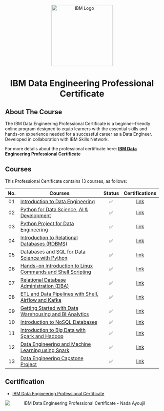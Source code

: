 <p align="center">
  <img src="https://purepng.com/public/uploads/large/purepng.com-ibm-logologobrand-logoiconslogos-251519939176ka7y8.png" alt="IBM Logo" width="200">
</p>
<h1 align="center">IBM Data Engineering Professional Certificate</h1>


## About The Course

The IBM Data Engineering Professional Certificate is a beginner-friendly online program designed to equip learners with the essential skills and hands-on experience needed for a successful career as a Data Engineer. Developed in collaboration with IBM Skills Network.

For more details about the professional certificate here: <a href=https://www.coursera.org/professional-certificates/ibm-data-engineer><strong>IBM Data Engineering Professional Certificate</strong></a>

## Courses

This Professional Certificate contains 13 courses, as follows:

| No.  | Courses                                     | Status | Certifications |
|:----:|---------------------------------------------|:------:|:--------------:|
|  01  | [Introduction to Data Engineering](https://www.coursera.org/learn/introduction-to-data-engineering?specialization=ibm-data-engineer) | ✅ | [link](https://www.coursera.org/account/accomplishments/certificate/MR6FKX9YULJU) |
|  02  | [Python for Data Science, AI & Development](https://www.coursera.org/learn/python-for-applied-data-science-ai?specialization=ibm-data-engineer) | ✅ | [link](https://www.coursera.org/account/accomplishments/certificate/HUUXK6S867MF) |
|  03  | [Python Project for Data Engineering](https://www.coursera.org/learn/python-project-for-data-engineering?specialization=ibm-data-engineer) | ✅ | [link](https://www.coursera.org/account/accomplishments/certificate/U7X6EE5EYE57) |
|  04  | [Introduction to Relational Databases (RDBMS)](https://www.coursera.org/learn/introduction-to-relational-databases?specialization=ibm-data-engineer) | ✅ | [link](https://www.coursera.org/account/accomplishments/certificate/PWJGQRHVZ2B3) |
|  05  | [Databases and SQL for Data Science with Python](https://www.coursera.org/learn/sql-data-science?specialization=ibm-data-engineer) | ✅ | [link](https://www.coursera.org/account/accomplishments/certificate/R85DH62JLP3W) |
|  06  | [Hands-on Introduction to Linux Commands and Shell Scripting](https://www.coursera.org/learn/hands-on-introduction-to-linux-commands-and-shell-scripting?specialization=ibm-data-engineer) | ✅ | [link](https://www.coursera.org/account/accomplishments/certificate/QTMYGF3VXWGL) |
|  07  | [Relational Database Administration (DBA)](https://www.coursera.org/learn/relational-database-administration?specialization=ibm-data-engineer) | ✅ | [link](https://www.coursera.org/account/accomplishments/certificate/3CJ2WFE496S8) |
|  08  | [ETL and Data Pipelines with Shell, Airflow and Kafka](https://www.coursera.org/learn/etl-and-data-pipelines-shell-airflow-kafka?specialization=ibm-data-engineer) | ✅ | [link](https://www.coursera.org/account/accomplishments/certificate/C64A58EEKMW2) |
|  09  | [Getting Started with Data Warehousing and BI Analytics](https://www.coursera.org/learn/getting-started-with-data-warehousing-and-bi-analytics?specialization=ibm-data-engineer) | ✅ | [link](https://www.coursera.org/account/accomplishments/certificate/QXL6KBVSEH3V) |
|  10  | [Introduction to NoSQL Databases](https://www.coursera.org/learn/introduction-to-nosql-databases?specialization=ibm-data-engineer) | ✅ | [link](https://www.coursera.org/account/accomplishments/certificate/SR3QKQGAM586) |
|  11  | [Introduction to Big Data with Spark and Hadoop](https://www.coursera.org/learn/introduction-to-big-data-with-spark-hadoop?specialization=ibm-data-engineer) | ✅ | [link](https://www.coursera.org/account/accomplishments/certificate/KQYEJCNW52VJ) |
|  12  | [Data Engineering and Machine Learning using Spark](https://www.coursera.org/learn/machine-learning-with-apache-spark?specialization=ibm-data-engineer) | ✅ | [link](https://www.coursera.org/account/accomplishments/certificate/HMTF2VDQV2LJ) |
|  13  | [Data Engineering Capstone Project](https://www.coursera.org/learn/data-enginering-capstone-project?specialization=ibm-data-engineer) | ✅ | [link](https://www.coursera.org/account/accomplishments/certificate/GGYQBVHKEGM7) |

## Certification
- [IBM Data Engineering Professional Certificate](https://www.coursera.org/account/accomplishments/specialization/certificate/VM25W8B2SZ3B)

<p align="center">
  <img src="IBM Data Engineering - Nada Ayoujil - Coursera VM25W8B2SZ3B.jpg" alt="IBM Data Engineering Professional Certificate - Nada Ayoujil" style="display: block; margin: auto;">
</p>


